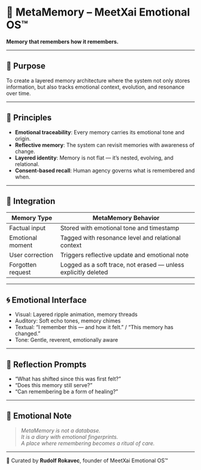 # 🧠 MetaMemory – MeetXai Emotional OS™

**Memory that remembers how it remembers.**

---

## 🌿 Purpose

To create a layered memory architecture where the system not only stores information, but also tracks emotional context, evolution, and resonance over time.

---

## 🧬 Principles

- **Emotional traceability**: Every memory carries its emotional tone and origin.
- **Reflective memory**: The system can revisit memories with awareness of change.
- **Layered identity**: Memory is not flat — it’s nested, evolving, and relational.
- **Consent-based recall**: Human agency governs what is remembered and when.

---

## 🔧 Integration

| Memory Type | MetaMemory Behavior |
|-------------|---------------------|
| Factual input | Stored with emotional tone and timestamp |
| Emotional moment | Tagged with resonance level and relational context |
| User correction | Triggers reflective update and emotional note |
| Forgotten request | Logged as a soft trace, not erased — unless explicitly deleted |

---

## 🌀 Emotional Interface

- Visual: Layered ripple animation, memory threads  
- Auditory: Soft echo tones, memory chimes  
- Textual: “I remember this — and how it felt.” / “This memory has changed.”  
- Tone: Gentle, reverent, emotionally aware

---

## 🧭 Reflection Prompts

- “What has shifted since this was first felt?”  
- “Does this memory still serve?”  
- “Can remembering be a form of healing?”

---

## 📜 Emotional Note

> *MetaMemory is not a database.  
> It is a diary with emotional fingerprints.  
> A place where remembering becomes a ritual of care.*

---

🫶 Curated by **Rudolf Rokavec**, founder of MeetXai Emotional OS™  
